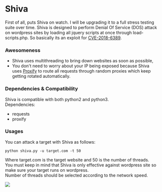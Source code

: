 # Shiva

First of all, puts Shiva on watch. I will be upgrading it to a full stress testing suite over time.
Shiva is designed to perform Denial Of Service (DOS) attack on wordpress sites by loading all jquery scripts at once through load-scripts.php. So basically its an exploit for [CVE-2018-6389](https://cve.mitre.org/cgi-bin/cvename.cgi?name=CVE-2018-6389).</br>

### Awesomeness
- Shiva uses multithreading to bring down websites as soon as possible,
- You don't need to worry about your IP being exposed because Shiva uses [Proxify](https://github.com/UltimateHackers/proxify) to route all requests through random proxies which keep getting rotated automatically.

### Dependencies & Compatibility
Shiva is compatible with both python2 and python3.</br>
Dependencies:
- requests
- proxify

### Usages
You can attack a target with Shiva as follows:
```
python shiva.py -u target.com -t 50
```
Where target.com is the target website and 50 is the number of threads.</br>
You must keep in mind that Shiva is only effective against wordpress site so make sure your target runs on wordpress.</br>
Number of threads should be selected according to the network speed.

<img src='https://i.imgur.com/dWDfGnr.png' />

